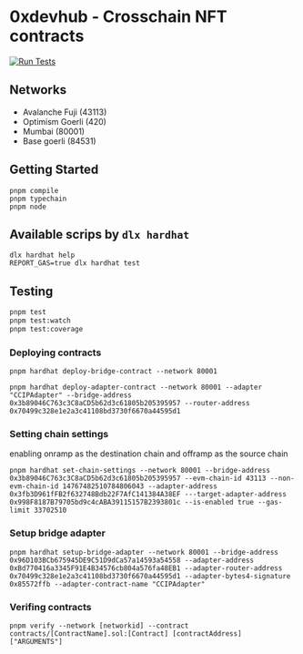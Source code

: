 # 0xdevhub - Crosschain NFT contracts

[![Run Tests](https://github.com/0xdevhub/crosschain-nft-contracts/actions/workflows/tests.yml/badge.svg)](https://github.com/0xdevhub/crosschain-nft-contracts/actions/workflows/tests.yml)

## Networks

- Avalanche Fuji (43113)
- Optimism Goerli (420)
- Mumbai (80001)
- Base goerli (84531)

## Getting Started

```shell
pnpm compile
pnpm typechain
pnpm node
```

## Available scrips by `dlx hardhat`

```shell
dlx hardhat help
REPORT_GAS=true dlx hardhat test
```

## Testing

```bash
pnpm test
pnpm test:watch
pnpm test:coverage
```

### Deploying contracts

```shell
pnpm hardhat deploy-bridge-contract --network 80001

pnpm hardhat deploy-adapter-contract --network 80001 --adapter "CCIPAdapter" --bridge-address 0x3b89046C763c3C8aCD5b62d3c61805b205395957 --router-address 0x70499c328e1e2a3c41108bd3730f6670a44595d1

```

### Setting chain settings

enabling onramp as the destination chain and offramp as the source chain

```shell
pnpm hardhat set-chain-settings --network 80001 --bridge-address 0x3b89046C763c3C8aCD5b62d3c61805b205395957 --evm-chain-id 43113 --non-evm-chain-id 14767482510784806043 --adapter-address 0x3fb3D961fFB2f632748Bdb22F7AfC141384A38EF ---target-adapter-address 0x998F8187B79705bd9c4cABA39115157B2393801c --is-enabled true --gas-limit 33702510
```

### Setup bridge adapter

```shell
pnpm hardhat setup-bridge-adapter --network 80001 --bridge-address 0x96D103BCb675945DE9C51D9dCa57a14593a54558 --adapter-address 0xBd770416a3345F91E4B34576cb804a576fa48EB1 --adapter-router-address 0x70499c328e1e2a3c41108bd3730f6670a44595d1 --adapter-bytes4-signature 0x85572ffb --adapter-contract-name "CCIPAdapter"
```

### Verifing contracts

```shell
pnpm verify --network [networkid] --contract contracts/[ContractName].sol:[Contract] [contractAddress] ["ARGUMENTS"]
```
